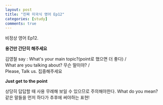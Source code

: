 ```yaml
---
layout: post
title: "진짜 미국식 영어 Ep12"
categories: [study]
comments: true
---
```


비정상 영어 Ep12. 

<b>용건만 간단히 해주세요</b>

김영철 say : What's your main topic?&#40;point로 했으면 더 좋다&#41; /
<br> What are you talking about? 무슨 말이야? /
<br> Please, Talk us. 집중해주세요 

<b> Just get to the point</b>

상당히 답답할 때 사용 무례해 보일 수 있으므로 주의해야한다. 
What do you mean? 같은 말들을 먼저 하다가 추후에 써야하는 표현!

